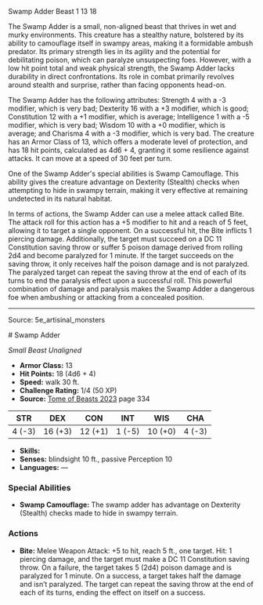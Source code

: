 <MonsterName/>Swamp Adder</MonsterName>
<CreatureType/>Beast</CreatureType>
<CR/>1</CR>
<AC/>13</AC>
<HP/>18</HP>
<summary>The Swamp Adder is a small, non-aligned beast that thrives in wet and murky environments. This creature has a stealthy nature, bolstered by its ability to camouflage itself in swampy areas, making it a formidable ambush predator. Its primary strength lies in its agility and the potential for debilitating poison, which can paralyze unsuspecting foes. However, with a low hit point total and weak physical strength, the Swamp Adder lacks durability in direct confrontations. Its role in combat primarily revolves around stealth and surprise, rather than facing opponents head-on.</summary>

<detail>

The Swamp Adder has the following attributes: Strength 4 with a -3 modifier, which is very bad; Dexterity 16 with a +3 modifier, which is good; Constitution 12 with a +1 modifier, which is average; Intelligence 1 with a -5 modifier, which is very bad; Wisdom 10 with a +0 modifier, which is average; and Charisma 4 with a -3 modifier, which is very bad. The creature has an Armor Class of 13, which offers a moderate level of protection, and has 18 hit points, calculated as 4d6 + 4, granting it some resilience against attacks. It can move at a speed of 30 feet per turn.

One of the Swamp Adder's special abilities is Swamp Camouflage. This ability gives the creature advantage on Dexterity (Stealth) checks when attempting to hide in swampy terrain, making it very effective at remaining undetected in its natural habitat.

In terms of actions, the Swamp Adder can use a melee attack called Bite. The attack roll for this action has a +5 modifier to hit and a reach of 5 feet, allowing it to target a single opponent. On a successful hit, the Bite inflicts 1 piercing damage. Additionally, the target must succeed on a DC 11 Constitution saving throw or suffer 5 poison damage derived from rolling 2d4 and become paralyzed for 1 minute. If the target succeeds on the saving throw, it only receives half the poison damage and is not paralyzed. The paralyzed target can repeat the saving throw at the end of each of its turns to end the paralysis effect upon a successful roll. This powerful combination of damage and paralysis makes the Swamp Adder a dangerous foe when ambushing or attacking from a concealed position.</detail>



---

Source: 5e_artisinal_monsters

<statblock>
# Swamp Adder

*Small* *Beast* *Unaligned*

- **Armor Class:** 13
- **Hit Points:** 18 (4d6 + 4)
- **Speed:** walk 30 ft.
- **Challenge Rating:** 1/4 (50 XP)
- **Source:** [Tome of Beasts 2023](https://koboldpress.com/kpstore/product/tome-of-beasts-1-2023-edition/) page 334

| STR | DEX | CON | INT | WIS | CHA |
| --- | --- | --- | --- | --- | --- |
| 4 (-3) | 16 (+3) | 12 (+1) | 1 (-5) | 10 (+0) | 4 (-3) |

- **Skills:** 
- **Senses:** blindsight 10 ft., passive Perception 10
- **Languages:** —

### Special Abilities

- **Swamp Camouflage:** The swamp adder has advantage on Dexterity (Stealth) checks made to hide in swampy terrain.

### Actions

- **Bite:** Melee Weapon Attack: +5 to hit, reach 5 ft., one target. Hit: 1 piercing damage, and the target must make a DC 11 Constitution saving throw. On a failure, the target takes 5 (2d4) poison damage and is paralyzed for 1 minute. On a success, a target takes half the damage and isn’t paralyzed. The target can repeat the saving throw at the end of each of its turns, ending the effect on itself on a success.
</statblock>



